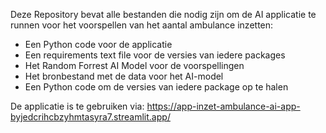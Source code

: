 Deze Repository bevat alle bestanden die nodig zijn om de AI applicatie te runnen voor het voorspellen van het aantal ambulance inzetten:
- Een Python code voor de applicatie
- Een requirements text file voor de versies van iedere packages
- Het Random Forrest AI Model voor de voorspellingen
- Het bronbestand met de data voor het AI-model
- Een Python code om de versies van iedere package op te halen


De applicatie is te gebruiken via:
https://app-inzet-ambulance-ai-app-byjedcrihcbzyhmtasyra7.streamlit.app/ 
